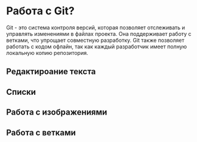 # Работа с Git?
Git - это система контроля версий, которая позволяет отслеживать и управлять изменениями в файлах проекта. Она поддерживает работу с ветками, что упрощает совместную разработку. Git также позволяет работать с кодом офлайн, так как каждый разработчик имеет полную локальную копию репозитория.

## Редактироание текста

## Списки

## Работа с изображениями

## Работа с ветками
